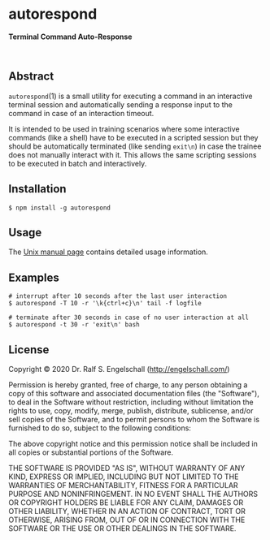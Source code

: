 
autorespond
===========

**Terminal Command Auto-Response**

<p/>
<img src="https://nodei.co/npm/autorespond.png?downloads=true&stars=true" alt=""/>

<p/>
<img src="https://david-dm.org/rse/autorespond.png" alt=""/>

Abstract
--------

`autorespond`(1) is a small utility for executing a command in an
interactive terminal session and automatically sending a response input
to the command in case of an interaction timeout.

It is intended to be used in training scenarios where some interactive
commands (like a shell) have to be executed in a scripted session but
they should be automatically terminated (like sending `exit\n`) in case
the trainee does not manually interact with it. This allows the same
scripting sessions to be executed in batch and interactively.

Installation
------------

```
$ npm install -g autorespond
```

Usage
-----

The [Unix manual page](https://github.com/rse/autorespond/blob/master/autorespond.md) contains
detailed usage information.

Examples
--------

```
# interrupt after 10 seconds after the last user interaction
$ autorespond -T 10 -r '\k{ctrl+c}\n' tail -f logfile

# terminate after 30 seconds in case of no user interaction at all
$ autorespond -t 30 -r 'exit\n' bash
```

License
-------

Copyright &copy; 2020 Dr. Ralf S. Engelschall (http://engelschall.com/)

Permission is hereby granted, free of charge, to any person obtaining
a copy of this software and associated documentation files (the
"Software"), to deal in the Software without restriction, including
without limitation the rights to use, copy, modify, merge, publish,
distribute, sublicense, and/or sell copies of the Software, and to
permit persons to whom the Software is furnished to do so, subject to
the following conditions:

The above copyright notice and this permission notice shall be included
in all copies or substantial portions of the Software.

THE SOFTWARE IS PROVIDED "AS IS", WITHOUT WARRANTY OF ANY KIND,
EXPRESS OR IMPLIED, INCLUDING BUT NOT LIMITED TO THE WARRANTIES OF
MERCHANTABILITY, FITNESS FOR A PARTICULAR PURPOSE AND NONINFRINGEMENT.
IN NO EVENT SHALL THE AUTHORS OR COPYRIGHT HOLDERS BE LIABLE FOR ANY
CLAIM, DAMAGES OR OTHER LIABILITY, WHETHER IN AN ACTION OF CONTRACT,
TORT OR OTHERWISE, ARISING FROM, OUT OF OR IN CONNECTION WITH THE
SOFTWARE OR THE USE OR OTHER DEALINGS IN THE SOFTWARE.

